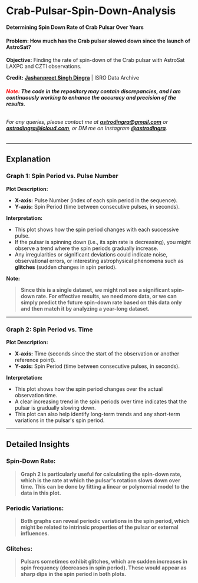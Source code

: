 
# **Crab-Pulsar-Spin-Down-Analysis**

**Determining Spin Down Rate of Crab Pulsar Over Years**

#### **Problem: How much has the Crab pulsar slowed down since the launch of AstroSat?**

**Objective:** Finding the rate of spin-down of the Crab pulsar with AstroSat LAXPC and CZTI observations.

**Credit:** [**Jashanpreet Singh Dingra**](https://astrodingra.github.io) | ISRO Data Archive

###### **<span style="color:red">Note:</span> The code in the repository may contain discrepancies, and I am continuously working to enhance the accuracy and precision of the results.**

###### For any queries, please contact me at **astrodingra@gmail.com** or **astrodingra@icloud.com**, or DM me on Instagram [**@astrodingra**](https://www.instagram.com/astrodingra).

---

## **Explanation**

### **Graph 1: Spin Period vs. Pulse Number**

**Plot Description:**
- **X-axis:** Pulse Number (index of each spin period in the sequence).
- **Y-axis:** Spin Period (time between consecutive pulses, in seconds).

**Interpretation:**
- This plot shows how the spin period changes with each successive pulse.
- If the pulsar is spinning down (i.e., its spin rate is decreasing), you might observe a trend where the spin periods gradually increase.
- Any irregularities or significant deviations could indicate noise, observational errors, or interesting astrophysical phenomena such as **glitches** (sudden changes in spin period).

**Note:**
> **Since this is a single dataset, we might not see a significant spin-down rate. For effective results, we need more data, or we can simply predict the future spin-down rate based on this data only and then match it by analyzing a year-long dataset.**

---

### **Graph 2: Spin Period vs. Time**

**Plot Description:**
- **X-axis:** Time (seconds since the start of the observation or another reference point).
- **Y-axis:** Spin Period (time between consecutive pulses, in seconds).

**Interpretation:**
- This plot shows how the spin period changes over the actual observation time.
- A clear increasing trend in the spin periods over time indicates that the pulsar is gradually slowing down.
- This plot can also help identify long-term trends and any short-term variations in the pulsar's spin period.

---

## **Detailed Insights**

### **Spin-Down Rate:**
> **Graph 2 is particularly useful for calculating the spin-down rate, which is the rate at which the pulsar's rotation slows down over time. This can be done by fitting a linear or polynomial model to the data in this plot.**

### **Periodic Variations:**
> **Both graphs can reveal periodic variations in the spin period, which might be related to intrinsic properties of the pulsar or external influences.**

### **Glitches:**
> **Pulsars sometimes exhibit glitches, which are sudden increases in spin frequency (decreases in spin period). These would appear as sharp dips in the spin period in both plots.**
